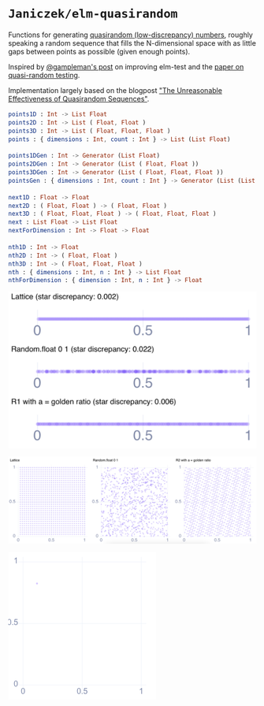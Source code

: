 # `Janiczek/elm-quasirandom`

Functions for generating [quasirandom (low-discrepancy) numbers](https://en.wikipedia.org/wiki/Low-discrepancy_sequence), roughly speaking a random sequence that fills the N-dimensional space with as little gaps between points as possible (given enough points).

Inspired by [@gampleman's post](https://gist.github.com/gampleman/b46f9b60c25e00a31d2416a4cb113672) on improving elm-test and the [paper on quasi-random testing](https://www.researchgate.net/publication/3152943_Quasi-Random_Testing).

Implementation largely based on the blogpost ["The Unreasonable Effectiveness of Quasirandom Sequences"](http://extremelearning.com.au/unreasonable-effectiveness-of-quasirandom-sequences/).

```elm
points1D : Int -> List Float
points2D : Int -> List ( Float, Float )
points3D : Int -> List ( Float, Float, Float )
points : { dimensions : Int, count : Int } -> List (List Float)

points1DGen : Int -> Generator (List Float)
points2DGen : Int -> Generator (List ( Float, Float ))
points3DGen : Int -> Generator (List ( Float, Float, Float ))
pointsGen : { dimensions : Int, count : Int } -> Generator (List (List Float))

next1D : Float -> Float
next2D : ( Float, Float ) -> ( Float, Float )
next3D : ( Float, Float, Float ) -> ( Float, Float, Float )
next : List Float -> List Float
nextForDimension : Int -> Float -> Float

nth1D : Int -> Float
nth2D : Int -> ( Float, Float )
nth3D : Int -> ( Float, Float, Float )
nth : { dimensions : Int, n : Int } -> List Float
nthForDimension : { dimension : Int, n : Int } -> Float
```

[![1D sequences](https://github.com/Janiczek/elm-quasirandom/raw/master/1d.png)](https://github.com/Janiczek/elm-quasirandom/raw/master/1d.png)

[![2D sequences](https://github.com/Janiczek/elm-quasirandom/raw/master/2d.png)](https://github.com/Janiczek/elm-quasirandom/raw/master/2d.png)

[![2D sequences](https://github.com/Janiczek/elm-quasirandom/raw/master/sequence.gif)](https://github.com/Janiczek/elm-quasirandom/raw/master/sequence.gif)

